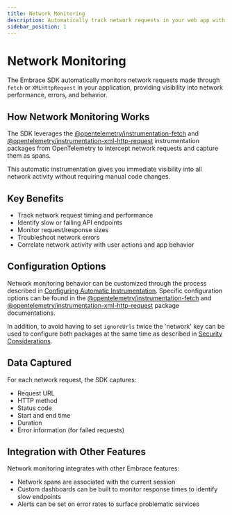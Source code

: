 ```yaml
---
title: Network Monitoring
description: Automatically track network requests in your web app with Embrace
sidebar_position: 1
---
```


# Network Monitoring

The Embrace SDK automatically monitors network requests made through `fetch` or `XMLHttpRequest` in your application,
providing visibility into network performance, errors, and behavior.

## How Network Monitoring Works

The SDK leverages the [@opentelemetry/instrumentation-fetch](https://www.npmjs.com/package/@opentelemetry/instrumentation-fetch)
and [@opentelemetry/instrumentation-xml-http-request](https://www.npmjs.com/package/@opentelemetry/instrumentation-xml-http-request)
instrumentation packages from OpenTelemetry to intercept network requests and capture them as spans.

This automatic instrumentation gives you immediate visibility into all network activity without requiring manual code
changes.

## Key Benefits

- Track network request timing and performance
- Identify slow or failing API endpoints
- Monitor request/response sizes
- Troubleshoot network errors
- Correlate network activity with user actions and app behavior

## Configuration Options

Network monitoring behavior can be customized through the process described in [Configuring Automatic Instrumentation](/web/automatic-instrumentation/index.md#configuring-automatic-instrumentation).
Specific configuration options can be found in the [@opentelemetry/instrumentation-fetch](https://github.com/open-telemetry/opentelemetry-js/blob/experimental/v0.57.0/experimental/packages/opentelemetry-instrumentation-fetch/src/fetch.ts#L60)
and [@opentelemetry/instrumentation-xml-http-request](https://github.com/open-telemetry/opentelemetry-js/blob/experimental/v0.57.0/experimental/packages/opentelemetry-instrumentation-xml-http-request/src/xhr.ts#L66)
package documentations.

In addition, to avoid having to set `ignoreUrls` twice the 'network' key can be used to configure both packages at the
same time as described in [Security Considerations](/web/best-practices/security-considerations.md#configure-the-network-monitoring-auto-instrumentation).

## Data Captured

For each network request, the SDK captures:

- Request URL
- HTTP method
- Status code
- Start and end time
- Duration
- Error information (for failed requests)

## Integration with Other Features

Network monitoring integrates with other Embrace features:

- Network spans are associated with the current session
- Custom dashboards can be built to monitor response times to identify slow endpoints
- Alerts can be set on error rates to surface problematic services
